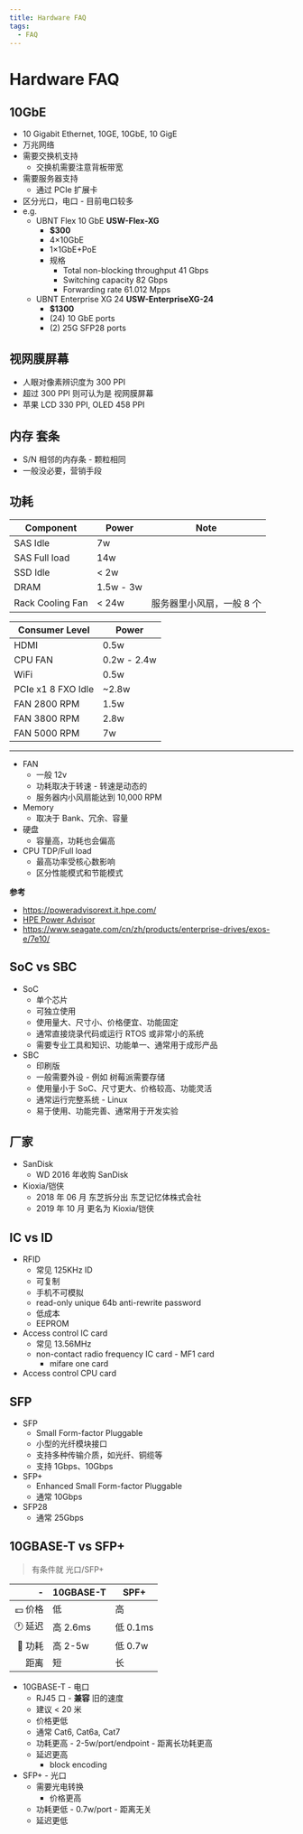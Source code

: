 ```yaml
---
title: Hardware FAQ
tags:
  - FAQ
---
```


# Hardware FAQ

## 10GbE

- 10 Gigabit Ethernet, 10GE, 10GbE, 10 GigE
- 万兆网络
- 需要交换机支持
  - 交换机需要注意背板带宽
- 需要服务器支持
  - 通过 PCIe 扩展卡
- 区分光口，电口 - 目前电口较多
- e.g.
  - UBNT Flex 10 GbE **USW-Flex-XG**
    - **$300**
    - 4×10GbE
    - 1×1GbE+PoE
    - 规格
      - Total non-blocking throughput 41 Gbps
      - Switching capacity 82 Gbps
      - Forwarding rate 61.012 Mpps
  - UBNT Enterprise XG 24 **USW-EnterpriseXG-24**
    - **$1300**
    - (24) 10 GbE ports
    - (2) 25G SFP28 ports

<!--
https://store.ui.com/us/en/collections/unifi-switching-utility-10-gbps-ethernet
https://store.ui.com/us/en/collections/unifi-switching-pro-ethernet
-->

## 视网膜屏幕

- 人眼对像素辨识度为 300 PPI
- 超过 300 PPI 则可认为是 视网膜屏幕
- 苹果 LCD 330 PPI, OLED 458 PPI

## 内存 套条

- S/N 相邻的内存条 - 颗粒相同
- 一般没必要，营销手段

## 功耗

| Component        | Power     | Note                      |
| ---------------- | --------- | ------------------------- |
| SAS Idle         | 7w        |
| SAS Full load    | 14w       |
| SSD Idle         | < 2w      |
| DRAM             | 1.5w - 3w |
| Rack Cooling Fan | < 24w     | 服务器里小风扇，一般 8 个 |

| Consumer Level     | Power       |
| ------------------ | ----------- |
| HDMI               | 0.5w        |
| CPU FAN            | 0.2w - 2.4w |
| WiFi               | 0.5w        |
| PCIe x1 8 FXO Idle | ~2.8w       |
| FAN 2800 RPM       | 1.5w        |
| FAN 3800 RPM       | 2.8w        |
| FAN 5000 RPM       | 7w          |

---

- FAN
  - 一般 12v
  - 功耗取决于转速 - 转速是动态的
  - 服务器内小风扇能达到 10,000 RPM
- Memory
  - 取决于 Bank、冗余、容量
- 硬盘
  - 容量高，功耗也会偏高
- CPU TDP/Full load
  - 最高功率受核心数影响
  - 区分性能模式和节能模式

**参考**

- https://poweradvisorext.it.hpe.com/
- [HPE Power Advisor](https://www.hpe.com/psnow/doc/4aa5-9121enw)
- https://www.seagate.com/cn/zh/products/enterprise-drives/exos-e/7e10/

## SoC vs SBC

- SoC
  - 单个芯片
  - 可独立使用
  - 使用量大、尺寸小、价格便宜、功能固定
  - 通常直接烧录代码或运行 RTOS 或非常小的系统
  - 需要专业工具和知识、功能单一、通常用于成形产品
- SBC
  - 印刷版
  - 一般需要外设 - 例如 树莓派需要存储
  - 使用量小于 SoC、尺寸更大、价格较高、功能灵活
  - 通常运行完整系统 - Linux
  - 易于使用、功能完善、通常用于开发实验

## 厂家

- SanDisk
  - WD 2016 年收购 SanDisk
- Kioxia/铠侠
  - 2018 年 06 月 东芝拆分出 东芝记忆体株式会社
  - 2019 年 10 月 更名为 Kioxia/铠侠

## IC vs ID

- RFID
  - 常见 125KHz ID
  - 可复制
  - 手机不可模拟
  - read-only unique 64b anti-rewrite password
  - 低成本
  - EEPROM
- Access control IC card
  - 常见 13.56MHz
  - non-contact radio frequency IC card - MF1 card
    - mifare one card
- Access control CPU card

## SFP

- SFP
  - Small Form-factor Pluggable
  - 小型的光纤模块接口
  - 支持多种传输介质，如光纤、铜缆等
  - 支持 1Gbps、10Gbps
- SFP+
  - Enhanced Small Form-factor Pluggable
  - 通常 10Gbps
- SFP28
  - 通常 25Gbps

## 10GBASE-T vs SFP+

> 有条件就 光口/SFP+

|       - | 10GBASE-T | SPF+     |
| ------: | --------- | -------- |
| 💵 价格 | 低        | 高       |
| 🕐 延迟 | 高 2.6ms  | 低 0.1ms |
| 🔋 功耗 | 高 2-5w   | 低 0.7w  |
|    距离 | 短        | 长       |

- 10GBASE-T - 电口
  - RJ45 口 - **兼容** 旧的速度
  - 建议 < 20 米
  - 价格更低
  - 通常 Cat6, Cat6a, Cat7
  - 功耗更高 - 2-5w/port/endpoint - 距离长功耗更高
  - 延迟更高
    - block encoding
- SFP+ - 光口
  - 需要光电转换
    - 价格更高
  - 功耗更低 - 0.7w/port - 距离无关
  - 延迟更低

<!--
http://www.datacenterknowledge.com
-->
